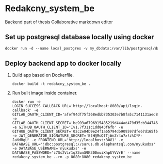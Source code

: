 # Redakcny_system_be
Backend part of thesis Collaborative markdown editor

## Set up postgresql database locally using docker
``````dockerfile
docker run -d --name local_postgres -v my_dbdata:/var/lib/postgresql/data -p 5432:5432 -e POSTGRES_USER=postgres -e POSTGRES_PASSWORD=sa -e POSTGRES_DB=postgres -d postgres:latest
``````
## Deploy backend app to docker locally

1. Build app based on Dockerfile.
    ``````
    docker build -t redakcny_system_be .    
    ``````
   
2. Run built image inside container.
    ``````   
   docker run -e LOGIN_SUCCESS_CALLBACK_URL='http://localhost:8080/api/login-callback' -e GITLAB_OAUTH_CLIENT_ID='afef94df75f368edbb735303e7b8fa5c7141131aed8239126055dabba80acc8c' -e GITLAB_OAUTH_CLIENT_SECRET='be993a6796915485219d444ad470d35cb3447463e4e8a57c9dc4979b1340bed3' -e GITHUB_OAUTH_CLIENT_ID='Iv1.7f311c1dd843f6fb' -e GITHUB_OAUTH_CLIENT_SECRET='02c2e04b9e24f1a65794db909597dfe67d165f53' -e JWT_GENERATOR_SIGNATURE_SECRET='E)H@McQfTjWnZr4u7x!z%C*F-JaNdRgU' -e FRONTEND_URL='http://localhost:8081' -e DATABASE_URL='jdbc:postgresql://surus.db.elephantsql.com/nyukudxs' -e DATABASE_USERNAME='nyukudxs' -e DATABASE_PASSWORD='z7Ss2VLr1qZ3wnG9K300nuiXhpUYVVrE' --name redakcny_system_be --rm -p 8080:8080 redakcny_system_be
    ``````
